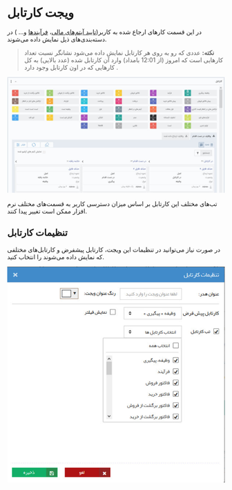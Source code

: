 # ویجت کارتابل 

 در این قسمت کارهای ارجاع شده به کاربر([تایید آیتم‌های مالی](https://github.com/1stco/PayamGostarDocs/blob/master/Help/home/widget/Cardboard/Approved-items/Approved-items.md)، [فرآیندها](https://github.com/1stco/PayamGostarDocs/blob/master/Help/Category-docs/Process-management.md) و... )  در دسته‌بندی‌های ذیل نمایش داده می‌شوند.
 
 > **نکته:** عددی که رو به روی هر کارتابل نمایش داده می‌شود نشانگر نسبت تعداد کارهایی است که  امروز (از 12:01 بامداد) وارد آن کارتابل شده (عدد بالایی) به کل کارهایی که در اون کارتابل وجود دارد .

![](CourseOfPresentation.jpg)

تب‌های مختلف این کارتابل بر اساس میزان دسترسی کاربر به قسمت‌های مختلف نرم افزار ممکن است تغییر پیدا کنند.

## تنظیمات کارتابل

در صورت نیاز می‌توانید در تنظیمات این ویجت، کارتابل پیشفرض و کارتابل‌های مختلفی که نمایش داده می‌شوند را انتخاب کنید.

![](1.png)